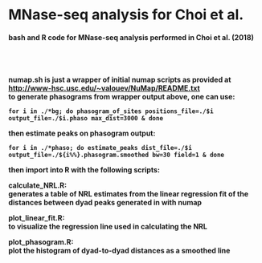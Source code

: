 # MNase-seq analysis for Choi et al.
<h4>bash and R code for MNase-seq analysis performed in Choi et al. (2018)  <h4>
<br/>  
<br/>

numap.sh is just a wrapper of initial numap scripts as provided at http://www-hsc.usc.edu/~valouev/NuMap/README.txt
<br/>
to generate phasograms from wrapper output above, one can use:

	for i in ./*bg; do phasogram_of_sites positions_file=./$i output_file=./$i.phaso max_dist=3000 & done
	
then estimate peaks on phasogram output:

	for i in ./*phaso; do estimate_peaks dist_file=./$i output_file=./${i%%}.phasogram.smoothed bw=30 field=1 & done

then import into R with the following scripts:
<br/>

calculate_NRL.R:    <br/>generates a table of NRL estimates from the linear regression fit of the distances between dyad peaks generated in with numap


plot_linear_fit.R:  <br/>to visualize the regression line used in calculating the NRL
	

plot_phasogram.R:  <br/>plot the histogram of dyad-to-dyad distances as a smoothed line
